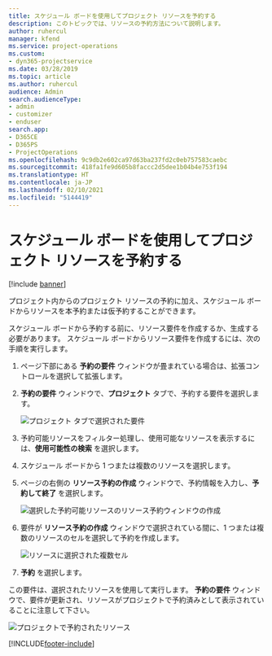 ```yaml
---
title: スケジュール ボードを使用してプロジェクト リソースを予約する
description: このトピックでは、リソースの予約方法について説明します。
author: ruhercul
manager: kfend
ms.service: project-operations
ms.custom:
- dyn365-projectservice
ms.date: 03/28/2019
ms.topic: article
ms.author: ruhercul
audience: Admin
search.audienceType:
- admin
- customizer
- enduser
search.app:
- D365CE
- D365PS
- ProjectOperations
ms.openlocfilehash: 9c9db2e602ca97d63ba237fd2c0eb757583caebc
ms.sourcegitcommit: 418fa1fe9d605b8faccc2d5dee1b04b4e753f194
ms.translationtype: HT
ms.contentlocale: ja-JP
ms.lasthandoff: 02/10/2021
ms.locfileid: "5144419"
---
```

# <a name="use-the-schedule-board-to-book-project-resources"></a>スケジュール ボードを使用してプロジェクト リソースを予約する

[!include [banner](../includes/psa-now-project-operations.md)]

プロジェクト内からのプロジェクト リソースの予約に加え、スケジュール ボードからリソースを本予約または仮予約することができます。

スケジュール ボードから予約する前に、リソース要件を作成するか、生成する必要があります。 スケジュール ボードからリソース要件を作成するには、次の手順を実行します。

1. ページ下部にある **予約の要件** ウィンドウが畳まれている場合は、拡張コントロールを選択して拡張します。
2. **予約の要件** ウィンドウで、**プロジェクト** タブで、予約する要件を選択します。

    ![プロジェクト タブで選択された要件](media/Resource-Management-image73.png)

3. 予約可能リソースをフィルター処理し、使用可能なリソースを表示するには、**使用可能性の検索** を選択します。 
4. スケジュール ボードから 1 つまたは複数のリソースを選択します。 
5. ページの右側の **リソース予約の作成** ウィンドウで、予約情報を入力し、**予約して終了** を選択します。

    ![選択した予約可能リソースのリソース予約ウィンドウの作成](media/Resource-Management-image74.png)

6. 要件が **リソース予約の作成** ウィンドウで選択されている間に、1 つまたは複数のリソースのセルを選択して予約を作成します。

    ![リソースに選択された複数セル](media/Resource-Management-image75.png)

7. **予約** を選択します。

この要件は、選択されたリソースを使用して実行します。 **予約の要件** ウィンドウで、要件が更新され、リソースがプロジェクトで予約済みとして表示されていることに注意して下さい。

![プロジェクトで予約されたリソース](media/Resource-Management-image76.png)


[!INCLUDE[footer-include](../includes/footer-banner.md)]